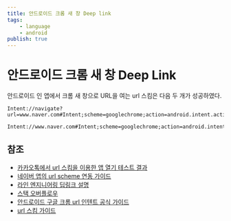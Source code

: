 ```yaml
---
title: 안드로이드 크롬 새 창 Deep link
tags:
    - language
    - android
publish: true
---
```


# 안드로이드 크롬 새 창 Deep Link

안드로이드 인 앱에서 크롬 새 창으로 URL을 여는 url 스킴은 다음 두 개가 성공하였다.

```url
Intent://navigate?url=www.naver.com#Intent;scheme=googlechrome;action=android.intent.action.VIEW;category=android.intent.category.BROWSABLE;package=com.android.chrome;end
```

```url
Intent://www.naver.com#Intent;scheme=googlechrome;action=android.intent.action.VIEW;category=android.intent.category.BROWSABLE;package=com.android.chrome;end
```

## 참조

- [카카오톡에서 url 스킴을 이용한 앱 열기 테스트 결과](https://help.adbrix.io/hc/ko/articles/360039757433-딥링크-Deeplink-URI스킴-유니버셜-링크-앱링크-구분과-이해)
- [네이버 앱의 url scheme 연동 가이드](https://developers.naver.com/docs/utils/mobileapp/)
- [라인 엔지니어링 딥링크 설명](https://engineering.linecorp.com/ko/blog/how-to-use-deeplink-in-trackit/)
- [스택 오버플로우](https://stackoverflow.com/questions/29250152/what-is-the-intent-to-launch-any-website-link-in-google-chrome)
- [안드로이드 구글 크롬 url 인텐트 공식 가이드](https://developer.chrome.com/multidevice/android/intents)
- [url 스킴 가이드](https://branch.io/glossary/chrome-intents/)
